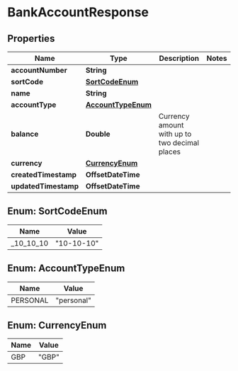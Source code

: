 

# BankAccountResponse


## Properties

| Name | Type | Description | Notes |
|------------ | ------------- | ------------- | -------------|
|**accountNumber** | **String** |  |  |
|**sortCode** | [**SortCodeEnum**](#SortCodeEnum) |  |  |
|**name** | **String** |  |  |
|**accountType** | [**AccountTypeEnum**](#AccountTypeEnum) |  |  |
|**balance** | **Double** | Currency amount with up to two decimal places |  |
|**currency** | [**CurrencyEnum**](#CurrencyEnum) |  |  |
|**createdTimestamp** | **OffsetDateTime** |  |  |
|**updatedTimestamp** | **OffsetDateTime** |  |  |



## Enum: SortCodeEnum

| Name | Value |
|---- | -----|
| _10_10_10 | &quot;10-10-10&quot; |



## Enum: AccountTypeEnum

| Name | Value |
|---- | -----|
| PERSONAL | &quot;personal&quot; |



## Enum: CurrencyEnum

| Name | Value |
|---- | -----|
| GBP | &quot;GBP&quot; |



